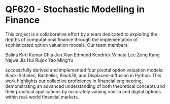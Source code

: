 # QF620 - Stochastic Modelling in Finance 

This project is a collaborative effort by a team dedicated to exploring the depths of computational finance through the implementation of sophisticated option valuation models. Our team members:

Balina Kirti Kumar
Chia Jun Xian Edmund
Kendrick Winata
Lee Zong Kang
Najwa Jia Hui Rujok
Yao MingYu

successfully derived and implemented four pivotal option valuation models: Black-Scholes, Bachelier, Black76, and Displaced-diffusion in Python. This work highlights our collective proficiency in financial engineering, demonstrating an advanced understanding of both theoretical concepts and their practical applications by accurately valuing vanilla and digital options within real-world financial markets.
